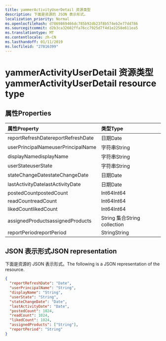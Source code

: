 ```yaml
---
title: yammerActivityUserDetail 资源类型
description: 下面是资源的 JSON 表示形式。
localization_priority: Normal
ms.openlocfilehash: d7869869466dc785b92db23f8b574eb2e77dd786
ms.sourcegitcommit: d2b3ca32602ffa76cc7925d7f4d1e2258e611ea5
ms.translationtype: MT
ms.contentlocale: zh-CN
ms.lasthandoff: 01/11/2019
ms.locfileid: "27816399"
---
```

# <a name="yammeractivityuserdetail-resource-type"></a><span data-ttu-id="7d9e2-103">yammerActivityUserDetail 资源类型</span><span class="sxs-lookup"><span data-stu-id="7d9e2-103">yammerActivityUserDetail resource type</span></span>

## <a name="properties"></a><span data-ttu-id="7d9e2-104">属性</span><span class="sxs-lookup"><span data-stu-id="7d9e2-104">Properties</span></span>

| <span data-ttu-id="7d9e2-105">属性</span><span class="sxs-lookup"><span data-stu-id="7d9e2-105">Property</span></span>          | <span data-ttu-id="7d9e2-106">类型</span><span class="sxs-lookup"><span data-stu-id="7d9e2-106">Type</span></span>              |
| :---------------- | :---------------- |
| <span data-ttu-id="7d9e2-107">reportRefreshDate</span><span class="sxs-lookup"><span data-stu-id="7d9e2-107">reportRefreshDate</span></span> | <span data-ttu-id="7d9e2-108">日期</span><span class="sxs-lookup"><span data-stu-id="7d9e2-108">Date</span></span>              |
| <span data-ttu-id="7d9e2-109">userPrincipalName</span><span class="sxs-lookup"><span data-stu-id="7d9e2-109">userPrincipalName</span></span> | <span data-ttu-id="7d9e2-110">字符串</span><span class="sxs-lookup"><span data-stu-id="7d9e2-110">String</span></span>            |
| <span data-ttu-id="7d9e2-111">displayName</span><span class="sxs-lookup"><span data-stu-id="7d9e2-111">displayName</span></span>       | <span data-ttu-id="7d9e2-112">字符串</span><span class="sxs-lookup"><span data-stu-id="7d9e2-112">String</span></span>            |
| <span data-ttu-id="7d9e2-113">userState</span><span class="sxs-lookup"><span data-stu-id="7d9e2-113">userState</span></span>         | <span data-ttu-id="7d9e2-114">字符串</span><span class="sxs-lookup"><span data-stu-id="7d9e2-114">String</span></span>            |
| <span data-ttu-id="7d9e2-115">stateChangeDate</span><span class="sxs-lookup"><span data-stu-id="7d9e2-115">stateChangeDate</span></span>   | <span data-ttu-id="7d9e2-116">日期</span><span class="sxs-lookup"><span data-stu-id="7d9e2-116">Date</span></span>              |
| <span data-ttu-id="7d9e2-117">lastActivityDate</span><span class="sxs-lookup"><span data-stu-id="7d9e2-117">lastActivityDate</span></span>  | <span data-ttu-id="7d9e2-118">日期</span><span class="sxs-lookup"><span data-stu-id="7d9e2-118">Date</span></span>              |
| <span data-ttu-id="7d9e2-119">postedCount</span><span class="sxs-lookup"><span data-stu-id="7d9e2-119">postedCount</span></span>       | <span data-ttu-id="7d9e2-120">Int64</span><span class="sxs-lookup"><span data-stu-id="7d9e2-120">Int64</span></span>             |
| <span data-ttu-id="7d9e2-121">readCount</span><span class="sxs-lookup"><span data-stu-id="7d9e2-121">readCount</span></span>         | <span data-ttu-id="7d9e2-122">Int64</span><span class="sxs-lookup"><span data-stu-id="7d9e2-122">Int64</span></span>             |
| <span data-ttu-id="7d9e2-123">likedCount</span><span class="sxs-lookup"><span data-stu-id="7d9e2-123">likedCount</span></span>        | <span data-ttu-id="7d9e2-124">Int64</span><span class="sxs-lookup"><span data-stu-id="7d9e2-124">Int64</span></span>             |
| <span data-ttu-id="7d9e2-125">assignedProducts</span><span class="sxs-lookup"><span data-stu-id="7d9e2-125">assignedProducts</span></span>  | <span data-ttu-id="7d9e2-126">String 集合</span><span class="sxs-lookup"><span data-stu-id="7d9e2-126">String collection</span></span> |
| <span data-ttu-id="7d9e2-127">reportPeriod</span><span class="sxs-lookup"><span data-stu-id="7d9e2-127">reportPeriod</span></span>      | <span data-ttu-id="7d9e2-128">String</span><span class="sxs-lookup"><span data-stu-id="7d9e2-128">String</span></span>            |

## <a name="json-representation"></a><span data-ttu-id="7d9e2-129">JSON 表示形式</span><span class="sxs-lookup"><span data-stu-id="7d9e2-129">JSON representation</span></span>

<span data-ttu-id="7d9e2-130">下面是资源的 JSON 表示形式。</span><span class="sxs-lookup"><span data-stu-id="7d9e2-130">The following is a JSON representation of the resource.</span></span>

<!-- {
  "blockType": "resource",
  "@odata.type": "microsoft.graph.yammerActivityUserDetail"
} -->

```json
{
  "reportRefreshDate": "Date", 
  "userPrincipalName": "String", 
  "displayName": "String", 
  "userState": "String", 
  "stateChangeDate": "Date", 
  "lastActivityDate": "Date", 
  "postedCount": 1024, 
  "readCount": 1024, 
  "likedCount": 1024, 
  "assignedProducts": ["String"], 
  "reportPeriod": "String"
}
```
